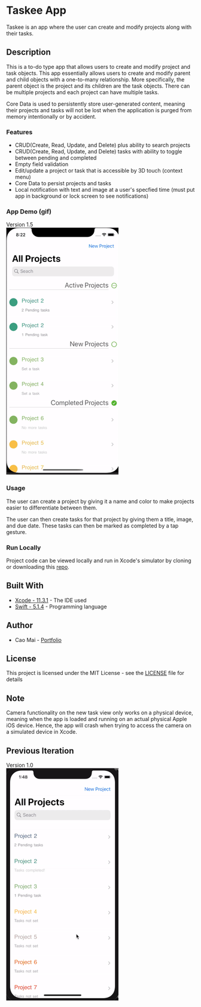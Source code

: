 # Taskee App
Taskee is an app where the user can create and modify projects along with their tasks. 

## Description
This is a to-do type app that allows users to create and modify project and task objects. This app essentially allows users to create and modify parent and child objects with a one-to-many relationship. More specifically, the parent object is the project and its children are the task objects. There can be multiple projects and each project can have multiple tasks. 

Core Data is used to persistently store user-generated content, meaning their projects and tasks will not be lost when the application is purged from memory intentionally or by accident. 

### Features
* CRUD(Create, Read, Update, and Delete) plus ability to search projects 
* CRUD(Create, Read, Update, and Delete) tasks with ability to toggle between pending and completed
* Empty field validation 
* Edit/update a project or task that is accessible by 3D touch (context menu)
* Core Data to persist projects and tasks
* Local notification with text and image at a user's specfied time (must put app in background or lock screen to see notifications)

### App Demo (gif)
Version 1.5 <br>
![](Project%20Gif/Taskee2.gif)

### Usage
The user can create a project by giving it a name and color to make projects easier to differentiate between them. 

The user can then create tasks for that project by giving them a title, image, and due date. These tasks can then be marked as completed by a tap gesture.

### Run Locally
Project code can be viewed locally and run in Xcode's simulator by cloning or downloading this [repo](https://github.com/caocmai/taskee-app.git).

## Built With
* [Xcode - 11.3.1](https://developer.apple.com/xcode/) - The IDE used
* [Swift - 5.1.4](https://developer.apple.com/swift/) - Programming language

## Author
* Cao Mai - [Portfolio](https://www.makeschool.com/portfolio/Cao-Mai)

## License
This project is licensed under the MIT License - see the [LICENSE](LICENSE) file for details

## Note
Camera functionality on the new task view only works on a physical device, meaning when the app is loaded and running on an actual physical Apple iOS device. Hence, the app will crash when trying to access the camera on a simulated device in Xcode.

## Previous Iteration
Version 1.0 <br>
![](Project%20Gif/Taskee1.gif)

